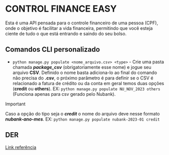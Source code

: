 # CONTROL FINANCE EASY

Esta é uma API pensada para o controle financeiro de uma pessoa (CPF), onde o objetivo é facilitar a vida financeira, permitindo que você esteja ciente de tudo o que está entrando e saindo do seu bolso.

## Comandos CLI personalizado

- `python manage.py populate <nome_arquivo.csv> <type>` - Crie uma pasta chamada ***package_csv*** (obrigatoriamente esse nome) e jogue seu arquivo **CSV**. Definido o nome basta adiciona-lo ao final do comando não precisa do **.csv**, o próximo parâmetro é para definir se o CSV é relacionado a fatura de crédito ou da conta em geral temos duas opções (**credit** ou **others**). EX: `python manage.py populate NU_NOV_2023 others` (Funciona apenas para csv gerado pelo Nubank).

> [!IMPORTANT]
> Caso a opção do tipo seja o ***credit*** o nome do arquivo deve nesse formato ***nubank-ano-mes***. EX: `python manage.py populate nubank-2023-01 credit`

## DER

[Link referência](https://dbdiagram.io/d/Controll-Easy-Finance-60e0e40f0b1d8a6d39657fc5)